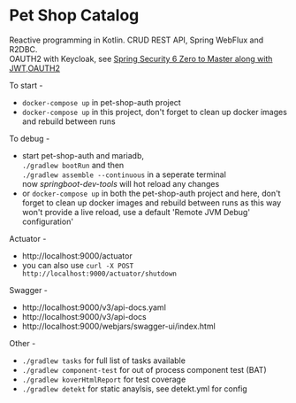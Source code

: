 # Pet Shop Catalog
Reactive programming in Kotlin. 
CRUD REST API, Spring WebFlux and R2DBC.<br>
OAUTH2 with Keycloak, see [Spring Security 6 Zero to Master along with JWT,OAUTH2](https://www.udemy.com/course/spring-security-zero-to-master/?couponCode=SKILLS4SALEA)

To start -
* `docker-compose up` in pet-shop-auth project
* `docker-compose up` in this project, don't forget to clean up docker images and rebuild between runs

To debug -
* start pet-shop-auth and mariadb, <br>`./gradlew bootRun` and then <br>`./gradlew assemble --continuous` in a seperate terminal <br>now _springboot-dev-tools_ will hot reload any changes
* or `docker-compose up` in both the pet-shop-auth project and here, don't forget to clean up docker images and rebuild between runs as this way won't provide a live reload, use a default 'Remote JVM Debug' configuration'

Actuator -
* http://localhost:9000/actuator
* you can also use `curl -X POST http://localhost:9000/actuator/shutdown`

Swagger -
* http://localhost:9000/v3/api-docs.yaml
* http://localhost:9000/v3/api-docs
* http://localhost:9000/webjars/swagger-ui/index.html

Other -
* `./gradlew tasks` for full list of tasks available
* `./gradlew component-test` for out of process component test (BAT)
* `./gradlew koverHtmlReport` for test coverage
* `./gradlew detekt` for static anaylsis, see detekt.yml for config
